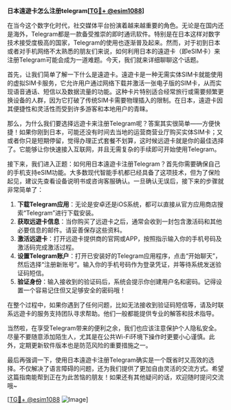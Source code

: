 **日本遠遊卡怎么注册telegram[[TG💪+ @esim1088](https://t.me/s/esim1088)]**

在当今这个数字化时代，社交媒体平台扮演着越来越重要的角色。无论是在国内还是海外，Telegram都是一款备受推崇的即时通讯软件。特别是在日本这样对数字技术接受度极高的国家，Telegram的使用也逐渐普及起来。然而，对于初到日本或者对手机网络不太熟悉的朋友们来说，如何利用日本的遠遊卡（即eSIM卡）来注册Telegram可能会成为一道难题。今天，我们就来详细聊聊这个话题。

首先，让我们简单了解一下什么是遠遊卡。遠遊卡是一种无需实体SIM卡就能使用的虚拟SIM卡服务，它允许用户通过网络下载并激活一张电子版的SIM卡，从而实现语音通话、短信以及数据流量的功能。这种卡片特别适合经常旅行或需要频繁更换设备的人群，因为它打破了传统SIM卡需要物理插入的限制。在日本，遠遊卡因其便捷性和灵活性而受到许多游客和本地用户的青睐。

那么，为什么我们要选择远遊卡来注册Telegram呢？答案其实很简单——方便快捷！如果你刚到日本，可能还没有时间去当地的运营商营业厅购买实体SIM卡；又或者你只是短期停留，觉得办理正式套餐不划算，这时候远遊卡就是你的最佳选择了。它能够让你快速接入互联网，并且无需复杂的手续即可开始使用Telegram。

接下来，我们进入正题：如何用日本遠遊卡注册Telegram？首先你需要确保自己的手机支持eSIM功能。大多数现代智能手机都已经具备了这项技术，但为了保险起见，建议先查看设备说明书或咨询客服确认。一旦确认无误后，接下来的步骤就非常简单了：

1. **下载Telegram应用**：无论是安卓还是iOS系统，都可以直接从官方应用商店搜索“Telegram”进行下载安装。
2. **获取远遊卡信息**：当你购买了远遊卡之后，通常会收到一封包含激活码和其他必要信息的邮件。请妥善保存这些资料。
3. **激活远遊卡**：打开远遊卡提供商的官网或APP，按照指示输入你的手机号码及激活码完成激活过程。
4. **设置Telegram账户**：打开已安装好的Telegram应用程序，点击“开始聊天”，然后选择“注册新账号”。输入你的手机号码作为登录凭证，并等待系统发送验证码短信。
5. **验证身份**：输入接收到的验证码后，系统会提示你创建用户名和密码。记得设置一个容易记住但又足够安全的密码哦！

在整个过程中，如果你遇到了任何问题，比如无法接收到验证码短信等，请及时联系远遊卡的服务支持团队寻求帮助。他们一般都能提供专业的解答和技术指导。

当然啦，在享受Telegram带来的便利之余，我们也应该注意保护个人隐私安全。尽量不要随意添加陌生人，尤其是在公共Wi-Fi环境下操作时更要小心谨慎。此外，定期更新软件版本也是防范风险的重要措施之一。

最后再强调一下，使用日本遠遊卡注册Telegram确实是一个既省时又高效的选择。不仅解决了语言障碍的问题，还为我们提供了更加自由灵活的交流方式。希望这篇指南能帮到正在为此苦恼的朋友！如果还有其他疑问的话，欢迎随时提问交流哦~

[[TG💪+ @esim1088](https://t.me/s/esim1088) ![Image](https://i.postimg.cc/4NQfJmqS/Snipaste-2025-05-13-00-14-12.png)]